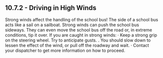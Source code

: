 ## 10.7.2 - Driving in High Winds
Strong winds affect the handling of the school bus! The side of a school bus acts like a sail on a sailboat. Strong winds can push the school bus sideways. They can even move the school bus off the road or, in extreme conditions, tip it over.
If you are caught in strong winds:
· Keep a strong grip on the steering wheel. Try to anticipate gusts.
. You should slow down to lessen the effect of the wind, or pull off the roadway and wait.
· Contact your dispatcher to get more information on how to proceed.